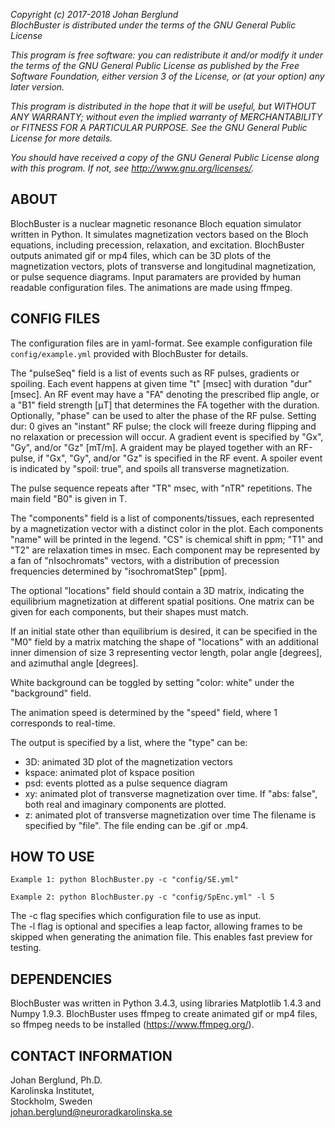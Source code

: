 *Copyright (c) 2017-2018 Johan Berglund*  
*BlochBuster is distributed under the terms of the GNU General Public License*

*This program is free software: you can redistribute it and/or modify it under the terms of the GNU General Public License as published by the Free Software Foundation, either version 3 of the License, or (at your option) any later version.*

*This program is distributed in the hope that it will be useful, but WITHOUT ANY WARRANTY; without even the implied warranty of MERCHANTABILITY or FITNESS FOR A PARTICULAR PURPOSE.  See the GNU General Public License for more details.*

*You should have received a copy of the GNU General Public License along with this program.  If not, see <http://www.gnu.org/licenses/>.*

ABOUT
-----
BlochBuster is a nuclear magnetic resonance Bloch equation simulator written in Python. 
It simulates magnetization vectors based on the Bloch equations, including precession, relaxation, and excitation. 
BlochBuster outputs animated gif or mp4 files, which can be 3D plots of the magnetization vectors, plots of transverse and longitudinal magnetization, or pulse sequence diagrams.
Input paramaters are provided by human readable configuration files.
The animations are made using ffmpeg.

CONFIG FILES
------------
The configuration files are in yaml-format. 
See example configuration file `config/example.yml` provided with BlochBuster for details. 

The "pulseSeq" field is a list of events such as RF pulses, gradients or spoiling. 
Each event happens at given time "t" [msec] with duration "dur" [msec].
An RF event may have a "FA" denoting the prescribed flip angle, or a "B1" field strength [&mu;T] that determines the FA together with the duration. 
Optionally, "phase" can be used to alter the phase of the RF pulse. 
Setting dur: 0 gives an "instant" RF pulse; the clock will freeze during flipping and no relaxation or precession will occur.
A gradient event is specified by "Gx", "Gy", and/or "Gz" [mT/m]. 
A graident may be played together with an RF-pulse, if "Gx", "Gy", and/or "Gz" is specified in the RF event.
A spoiler event is indicated by "spoil: true", and spoils all transverse magnetization. 

The pulse sequence repeats after "TR" msec, with "nTR" repetitions. The main field "B0" is given in T.

The "components" field is a list of components/tissues, each represented by a magnetization vector with a distinct color in the plot. 
Each components "name" will be printed in the legend. 
"CS" is chemical shift in ppm; "T1" and "T2" are relaxation times in msec. 
Each component may be represented by a fan of "nIsochromats" vectors, with a distribution of precession frequencies determined by "isochromatStep" [ppm].

The optional "locations" field should contain a 3D matrix, indicating the equilibrium magnetization at different spatial positions.
One matrix can be given for each components, but their shapes must match.

If an initial state other than equilibrium is desired, it can be specified in the "M0" field by a matrix matching the shape of "locations" with an additional inner dimension of size 3 representing vector length, polar angle [degrees], and azimuthal angle [degrees].

White background can be toggled by setting "color: white" under the "background" field.

The animation speed is determined by the "speed" field, where 1 corresponds to real-time. 

The output is specified by a list, where the "type" can be:
- 3D: animated 3D plot of the magnetization vectors
- kspace: animated plot of kspace position
- psd: events plotted as a pulse sequence diagram
- xy: animated plot of transverse magnetization over time. If "abs: false", both real and imaginary components are plotted.
- z: animated plot of transverse magnetization over time
The filename is specified by "file". The file ending can be .gif or .mp4.

HOW TO USE
----------
`Example 1: python BlochBuster.py -c "config/SE.yml"`

`Example 2: python BlochBuster.py -c "config/SpEnc.yml" -l 5`

The -c flag specifies which configuration file to use as input.  
The -l flag is optional and specifies a leap factor, allowing frames to be skipped when generating the animation file. This enables fast preview for testing.  

DEPENDENCIES
------------
BlochBuster was written in Python 3.4.3, using libraries Matplotlib 1.4.3 and 
Numpy 1.9.3. BlochBuster uses ffmpeg to create animated gif or mp4 files, so
ffmpeg needs to be installed (https://www.ffmpeg.org/).

CONTACT INFORMATION
-------------------
Johan Berglund, Ph.D.  
Karolinska Institutet,  
Stockholm, Sweden  
johan.berglund@neuroradkarolinska.se